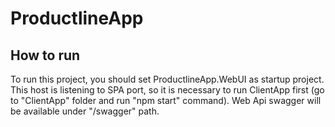 # ProductlineApp

## How to run
To run this project, you should set ProductlineApp.WebUI as startup project.
This host is listening to SPA port, so it is necessary to run ClientApp first (go to "ClientApp" folder and run "npm start" command).
Web Api swagger will be available under "/swagger" path.
